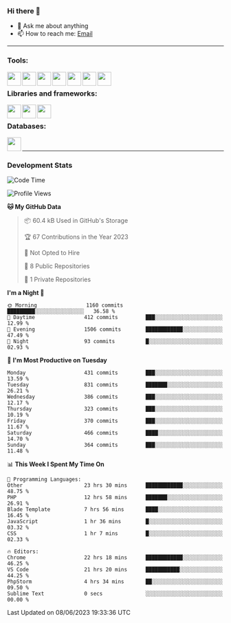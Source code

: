 ### Hi there 👋

- 💬 Ask me about anything
- 📫 How to reach me: [Email]

---

### Tools:
<img align='left' height="32" width="32" src="https://cdn.jsdelivr.net/npm/simple-icons@4.8.0/icons/phpstorm.svg" />
<img align='left' height="32" width="32" src="https://cdn.jsdelivr.net/npm/simple-icons@4.8.0/icons/webstorm.svg" />
<img align='left' height="32" width="32" src="https://cdn.jsdelivr.net/npm/simple-icons@4.8.0/icons/visualstudiocode.svg" />
<img align='left' height="32" width="32" src="https://cdn.jsdelivr.net/npm/simple-icons@4.8.0/icons/sublimetext.svg" />
<img align='left' height="32" width="32" src="https://cdn.jsdelivr.net/npm/simple-icons@4.8.0/icons/laragon.svg" />
<img align='left' height="32" width="32" src="https://cdn.jsdelivr.net/npm/simple-icons@4.8.0/icons/docker.svg" />
<img align='left' height="32" width="32" src="https://cdn.jsdelivr.net/npm/simple-icons@4.8.0/icons/amazonaws.svg" />
<br>

### Libraries and frameworks:
<img align='left' height="32" width="32" src="https://cdn.jsdelivr.net/npm/simple-icons@4.8.0/icons/laravel.svg" />
<img align='left' height="32" width="32" src="https://cdn.jsdelivr.net/npm/simple-icons@4.8.0/icons/vue-dot-js.svg" />
<img align='left' height="32" width="32" src="https://cdn.jsdelivr.net/npm/simple-icons@4.8.0/icons/jquery.svg" />
<br>

### Databases:
<img align='left' height="32" width="32" src="https://cdn.jsdelivr.net/npm/simple-icons@4.8.0/icons/mysql.svg" />
<br>

---
### Development Stats
<!--START_SECTION:waka-->
![Code Time](http://img.shields.io/badge/Code%20Time-1%2C759%20hrs%2058%20mins-blue)

![Profile Views](http://img.shields.io/badge/Profile%20Views-0-blue)

**🐱 My GitHub Data** 

> 📦 60.4 kB Used in GitHub's Storage 
 > 
> 🏆 67 Contributions in the Year 2023
 > 
> 🚫 Not Opted to Hire
 > 
> 📜 8 Public Repositories 
 > 
> 🔑 1 Private Repositories 
 > 
**I'm a Night 🦉** 

```text
🌞 Morning                1160 commits        █████████░░░░░░░░░░░░░░░░   36.58 % 
🌆 Daytime                412 commits         ███░░░░░░░░░░░░░░░░░░░░░░   12.99 % 
🌃 Evening                1506 commits        ████████████░░░░░░░░░░░░░   47.49 % 
🌙 Night                  93 commits          █░░░░░░░░░░░░░░░░░░░░░░░░   02.93 % 
```
📅 **I'm Most Productive on Tuesday** 

```text
Monday                   431 commits         ███░░░░░░░░░░░░░░░░░░░░░░   13.59 % 
Tuesday                  831 commits         ███████░░░░░░░░░░░░░░░░░░   26.21 % 
Wednesday                386 commits         ███░░░░░░░░░░░░░░░░░░░░░░   12.17 % 
Thursday                 323 commits         ███░░░░░░░░░░░░░░░░░░░░░░   10.19 % 
Friday                   370 commits         ███░░░░░░░░░░░░░░░░░░░░░░   11.67 % 
Saturday                 466 commits         ████░░░░░░░░░░░░░░░░░░░░░   14.70 % 
Sunday                   364 commits         ███░░░░░░░░░░░░░░░░░░░░░░   11.48 % 
```


📊 **This Week I Spent My Time On** 

```text
💬 Programming Languages: 
Other                    23 hrs 30 mins      ████████████░░░░░░░░░░░░░   48.75 % 
PHP                      12 hrs 58 mins      ███████░░░░░░░░░░░░░░░░░░   26.91 % 
Blade Template           7 hrs 56 mins       ████░░░░░░░░░░░░░░░░░░░░░   16.45 % 
JavaScript               1 hr 36 mins        █░░░░░░░░░░░░░░░░░░░░░░░░   03.32 % 
CSS                      1 hr 7 mins         █░░░░░░░░░░░░░░░░░░░░░░░░   02.33 % 

🔥 Editors: 
Chrome                   22 hrs 18 mins      ████████████░░░░░░░░░░░░░   46.25 % 
VS Code                  21 hrs 20 mins      ███████████░░░░░░░░░░░░░░   44.25 % 
PhpStorm                 4 hrs 34 mins       ██░░░░░░░░░░░░░░░░░░░░░░░   09.50 % 
Sublime Text             0 secs              ░░░░░░░░░░░░░░░░░░░░░░░░░   00.00 % 
```


 Last Updated on 08/06/2023 19:33:36 UTC
<!--END_SECTION:waka-->

[huyviet]: https://huyviet.vn/
[EMAIl]: https://mail.google.com/mail/u/0/?fs=1&tf=cm&source=mailto&to=huynguyenviet0110@gmail.com
